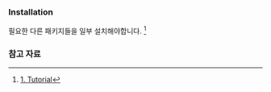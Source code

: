 ### Installation

필요한 다른 패키지들을 일부 설치해야합니다. [^intro]

### 참고 자료

[^index]: [Django SHOP documentation](https://django-shop.readthedocs.io/en/latest/index.html)

[^intro]: [1. Tutorial](https://django-shop.readthedocs.io/en/latest/tutorial/intro.html)